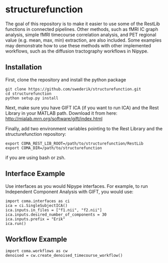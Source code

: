 structurefunction
=================

The goal of this repository is to make it easier to use some of the RestLib functions in connected pipelines.
Other methods, such as fMRI IC graph analysis, simple fMRI timecourse correlation analysis, and PET regional value (e.g. mean, max, min) extraction, are also included. Some examples may demonstrate how to use these methods with other implemented workflows, such as the diffusion tractography workflows in Nipype.

Installation
------------
First, clone the repository and install the python package

    git clone https://github.com/swederik/structurefunction.git
    cd structurefunction
    python setup.py install

Next, make sure you have GIFT ICA (if you want to run ICA) and the Rest Library in your MATLAB path.
Download it from here: http://mialab.mrn.org/software/gift/index.html


Finally, add two environment variables pointing to the Rest Library and the structurefunction repository:

    export COMA_REST_LIB_ROOT=/path/to/structurefunction/RestLib
    export COMA_DIR=/path/to/structurefunction
    
if you are using bash or zsh.

Interface Example
-----------------

Use interfaces as you would Nipype interfaces.
For example, to run Independent Component Analysis with GIFT, you would use:

    import coma.interfaces as ci
    ica = ci.SingleSubjectICA()
    ica.inputs.in_files = ["f1.nii", "f2.nii"]
    ica.inputs.desired_number_of_components = 30
    ica.inputs.prefix = "Erik"
    ica.run()
    
Workflow Example
-----------------

    import coma.workflows as cw
    denoised = cw.create_denoised_timecourse_workflow()
    
    
